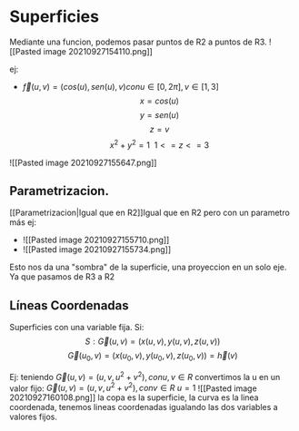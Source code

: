 # Superficies
Mediante una funcion, podemos pasar puntos de R2 a puntos de R3.
![[Pasted image 20210927154110.png]]

ej: 
- $\vec f (u, v)=(cos⁡(u), sen(u),v) con u∈[0, 2π], v∈[1, 3]$
$$x=cos(u)$$
$$y=sen(u)$$
$$z=v$$
$$x^2+y^2=1 \ \ 1<=z<=3$$

![[Pasted image 20210927155647.png]]
## Parametrizacion. 
[[Parametrizacion|Igual que en R2]]Igual que en R2 pero con un parametro más
ej:
- ![[Pasted image 20210927155710.png]]
- ![[Pasted image 20210927155734.png]]

Esto nos da una "sombra" de la superficie, una proyeccion en un solo eje. Ya que pasamos de R3 a R2

## Líneas Coordenadas
Superficies con una variable fija.
Si: 
$$S:\vec G(u,v)=(x(u,v), y(u,v),z(u,v))$$
$$\vec G(u_0,v)=(x(u_0,v), y(u_0,v),z(u_0,v))=\vec h(v)$$

Ej: 
teniendo $\vec G(u,v)=(u, v, u^2+v^2 ), con u, v ∈R$
convertimos la u en un valor fijo: 
$\vec G(u,v)=(u, v, u^2+v^2 ), con v ∈R \ u=1$
![[Pasted image 20210927160108.png]]
la copa es la superficie, la curva es la linea coordenada, tenemos lineas coordenadas igualando las dos variables a valores fijos.